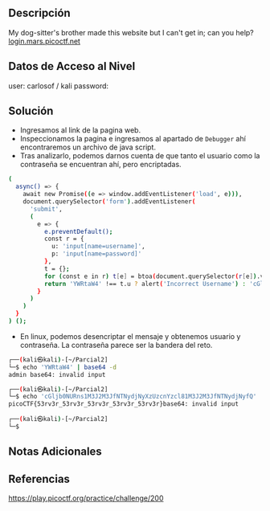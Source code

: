 ## Descripción 
My dog-sitter's brother made this website but I can't get in; can you help?[login.mars.picoctf.net](https://login.mars.picoctf.net/)

## Datos de Acceso al Nivel
user: carlosof / kali
password:

## Solución
- Ingresamos al link de la pagina web.
- Inspeccionamos la pagina e ingresamos al apartado de `Debugger` ahí encontraremos un archivo de java script.
- Tras analizarlo, podemos darnos cuenta de que tanto el usuario como la contraseña se encuentran ahí, pero encriptadas.
```bash
(
  async() => {
    await new Promise((e => window.addEventListener('load', e))),
    document.querySelector('form').addEventListener(
      'submit',
      (
        e => {
          e.preventDefault();
          const r = {
            u: 'input[name=username]',
            p: 'input[name=password]'
          },
          t = {};
          for (const e in r) t[e] = btoa(document.querySelector(r[e]).value).replace(/=/g, '');
          return 'YWRtaW4' !== t.u ? alert('Incorrect Username') : 'cGljb0NURns1M3J2M3JfNTNydjNyXzUzcnYzcl81M3J2M3JfNTNydjNyfQ' !== t.p ? alert('Incorrect Password') : void alert(`Correct Password! Your flag is ${ atob(t.p) }.`)
        }
      )
    )
  }
) ();
```
- En linux, podemos desencriptar el mensaje y obtenemos usuario y contraseña. La contraseña parece ser la bandera del reto.
```bash
┌──(kali㉿kali)-[~/Parcial2]
└─$ echo 'YWRtaW4' | base64 -d                                                   
admin base64: invalid input

┌──(kali㉿kali)-[~/Parcial2]
└─$ echo 'cGljb0NURns1M3J2M3JfNTNydjNyXzUzcnYzcl81M3J2M3JfNTNydjNyfQ' | base64 -d
picoCTF{53rv3r_53rv3r_53rv3r_53rv3r_53rv3r}base64: invalid input
                                                                                                                                                                      
┌──(kali㉿kali)-[~/Parcial2]
└─$ 

```
## Notas Adicionales

## Referencias 
https://play.picoctf.org/practice/challenge/200
